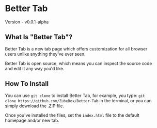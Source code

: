 # Better Tab

Version - v0.0.1-alpha

## What Is "Better Tab"?

Better Tab is a new tab page which offers customization for all browser users unlike anything they've ever seen.

Better Tab is open source, which means you can inspect the source code and edit it any way you'd like.

## How To Install

You can use `git clone` to install Better Tab, for example, you type: `git clone https://github.com/ZubeBox/Better-Tab` in the terminal, or you can simply download the .ZIP file.

Once you've installed the files, set the `index.html` file to the default homepage and/or new tab.
